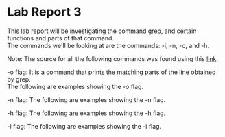 # Lab Report 3  
This lab report will be investigating the command grep, and certain functions and parts of that command.  
The commands we'll be looking at are the commands: -i, -n, -o, and -h.  

Note: The source for all the following commands was found using this [link](https://www.geeksforgeeks.org/grep-command-in-unixlinux/).  
  
-o flag: It is a command that prints the matching parts of the line obtained by grep.  
The following are examples showing the -o flag.  
  
-n flag: 
The following are examples showing the -n flag.

-h flag: 
The following are examples showing the -h flag.

-i flag: 
The following are examples showing the -i flag.  
